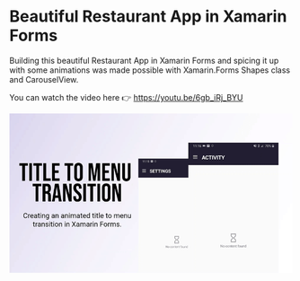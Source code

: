 # Beautiful Restaurant App in Xamarin Forms
Building this beautiful Restaurant App in Xamarin Forms and spicing it up with some animations was made possible with Xamarin.Forms Shapes class and CarouselView.

You can watch the video here 👉 https://youtu.be/6gb_iRj_BYU


![alt text](https://github.com/devcrux/Menu-Transition-in-Xamarin-Forms/blob/master/MenuTransition-Ads.gif) 
